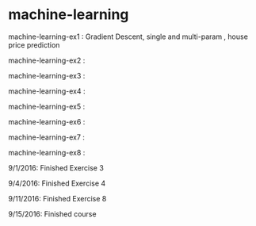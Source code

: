 # machine-learning

machine-learning-ex1 : Gradient Descent, single and multi-param
, house price prediction

machine-learning-ex2 :

machine-learning-ex3 :

machine-learning-ex4 :

machine-learning-ex5 :

machine-learning-ex6 :

machine-learning-ex7 :

machine-learning-ex8 :

9/1/2016: Finished Exercise 3

9/4/2016: Finished Exercise 4

9/11/2016: Finished Exercise 8

9/15/2016: Finished course
